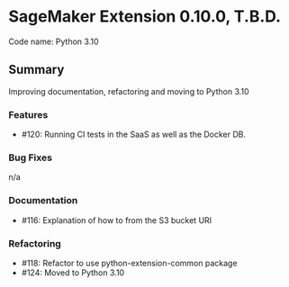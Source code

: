 # SageMaker Extension 0.10.0, T.B.D.

Code name: Python 3.10

## Summary

Improving documentation, refactoring and moving to Python 3.10

### Features

- #120: Running CI tests in the SaaS as well as the Docker DB.
  
### Bug Fixes

n/a

### Documentation

- #116: Explanation of how to from the S3 bucket URI


### Refactoring

- #118: Refactor to use python-extension-common package
- #124: Moved to Python 3.10
